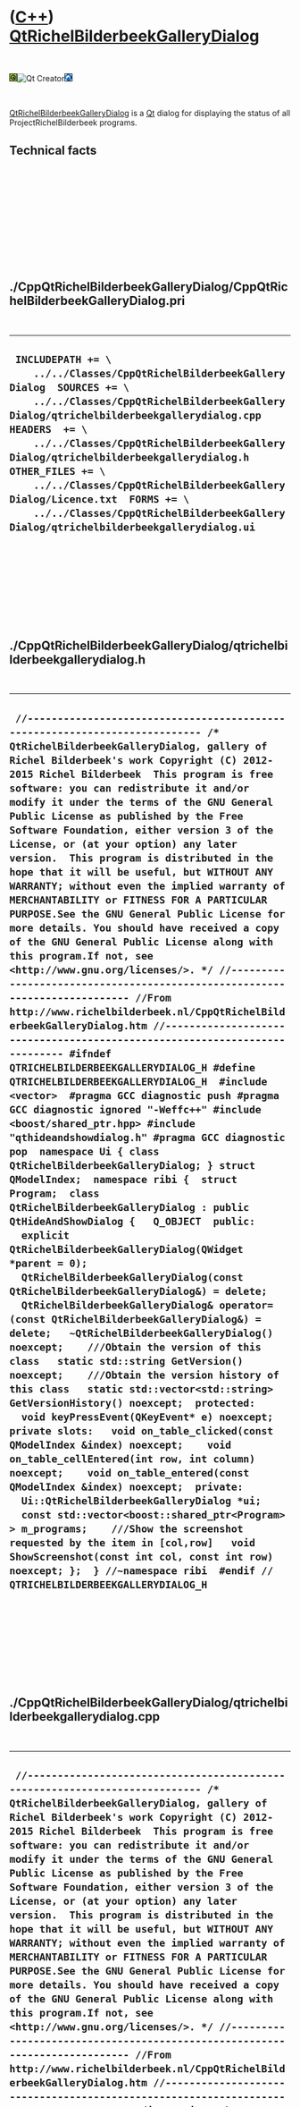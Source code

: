 



 

 

 

 

 

([C++](Cpp.htm)) [QtRichelBilderbeekGalleryDialog](CppQtRichelBilderbeekGalleryDialog.htm)
==========================================================================================

 

![Qt](PicQt.png)![Qt
Creator](PicQtCreator.png)![Lubuntu](PicLubuntu.png)

 

[QtRichelBilderbeekGalleryDialog](CppQtRichelBilderbeekGalleryDialog.htm)
is a [Qt](CppQt.htm) dialog for displaying the status of all
ProjectRichelBilderbeek programs.

Technical facts
---------------

 

 

 

 

 

 

./CppQtRichelBilderbeekGalleryDialog/CppQtRichelBilderbeekGalleryDialog.pri
---------------------------------------------------------------------------

 

  ------------------------------------------------------------------------------------------------------------------------------------------------------------------------------------------------------------------------------------------------------------------------------------------------------------------------------------------------------------------------------------------------------------------------------------------------------------------------------
  ` INCLUDEPATH += \     ../../Classes/CppQtRichelBilderbeekGalleryDialog  SOURCES += \     ../../Classes/CppQtRichelBilderbeekGalleryDialog/qtrichelbilderbeekgallerydialog.cpp  HEADERS  += \     ../../Classes/CppQtRichelBilderbeekGalleryDialog/qtrichelbilderbeekgallerydialog.h  OTHER_FILES += \     ../../Classes/CppQtRichelBilderbeekGalleryDialog/Licence.txt  FORMS += \     ../../Classes/CppQtRichelBilderbeekGalleryDialog/qtrichelbilderbeekgallerydialog.ui`
  ------------------------------------------------------------------------------------------------------------------------------------------------------------------------------------------------------------------------------------------------------------------------------------------------------------------------------------------------------------------------------------------------------------------------------------------------------------------------------

 

 

 

 

 

./CppQtRichelBilderbeekGalleryDialog/qtrichelbilderbeekgallerydialog.h
----------------------------------------------------------------------

 

  ----------------------------------------------------------------------------------------------------------------------------------------------------------------------------------------------------------------------------------------------------------------------------------------------------------------------------------------------------------------------------------------------------------------------------------------------------------------------------------------------------------------------------------------------------------------------------------------------------------------------------------------------------------------------------------------------------------------------------------------------------------------------------------------------------------------------------------------------------------------------------------------------------------------------------------------------------------------------------------------------------------------------------------------------------------------------------------------------------------------------------------------------------------------------------------------------------------------------------------------------------------------------------------------------------------------------------------------------------------------------------------------------------------------------------------------------------------------------------------------------------------------------------------------------------------------------------------------------------------------------------------------------------------------------------------------------------------------------------------------------------------------------------------------------------------------------------------------------------------------------------------------------------------------------------------------------------------------------------------------------------------------------------------------------------------------------------------------------------------------------------------------------------------------------------------------------------------------------------------------------------------------------------------------------------------------------------------------------------------------------------------------------------------------------------------------------------------------------------------------------------------------------------------------------------------------------------------------------------------------------------------------------------------
  ` //--------------------------------------------------------------------------- /* QtRichelBilderbeekGalleryDialog, gallery of Richel Bilderbeek's work Copyright (C) 2012-2015 Richel Bilderbeek  This program is free software: you can redistribute it and/or modify it under the terms of the GNU General Public License as published by the Free Software Foundation, either version 3 of the License, or (at your option) any later version.  This program is distributed in the hope that it will be useful, but WITHOUT ANY WARRANTY; without even the implied warranty of MERCHANTABILITY or FITNESS FOR A PARTICULAR PURPOSE.See the GNU General Public License for more details. You should have received a copy of the GNU General Public License along with this program.If not, see <http://www.gnu.org/licenses/>. */ //--------------------------------------------------------------------------- //From http://www.richelbilderbeek.nl/CppQtRichelBilderbeekGalleryDialog.htm //--------------------------------------------------------------------------- #ifndef QTRICHELBILDERBEEKGALLERYDIALOG_H #define QTRICHELBILDERBEEKGALLERYDIALOG_H  #include <vector>  #pragma GCC diagnostic push #pragma GCC diagnostic ignored "-Weffc++" #include <boost/shared_ptr.hpp> #include "qthideandshowdialog.h" #pragma GCC diagnostic pop  namespace Ui { class QtRichelBilderbeekGalleryDialog; } struct QModelIndex;  namespace ribi {  struct Program;  class QtRichelBilderbeekGalleryDialog : public QtHideAndShowDialog {   Q_OBJECT  public:   explicit QtRichelBilderbeekGalleryDialog(QWidget *parent = 0);   QtRichelBilderbeekGalleryDialog(const QtRichelBilderbeekGalleryDialog&) = delete;   QtRichelBilderbeekGalleryDialog& operator=(const QtRichelBilderbeekGalleryDialog&) = delete;   ~QtRichelBilderbeekGalleryDialog() noexcept;    ///Obtain the version of this class   static std::string GetVersion() noexcept;    ///Obtain the version history of this class   static std::vector<std::string> GetVersionHistory() noexcept;  protected:   void keyPressEvent(QKeyEvent* e) noexcept;   private slots:   void on_table_clicked(const QModelIndex &index) noexcept;    void on_table_cellEntered(int row, int column) noexcept;    void on_table_entered(const QModelIndex &index) noexcept;  private:   Ui::QtRichelBilderbeekGalleryDialog *ui;   const std::vector<boost::shared_ptr<Program> > m_programs;    ///Show the screenshot requested by the item in [col,row]   void ShowScreenshot(const int col, const int row) noexcept; };  } //~namespace ribi  #endif // QTRICHELBILDERBEEKGALLERYDIALOG_H`
  ----------------------------------------------------------------------------------------------------------------------------------------------------------------------------------------------------------------------------------------------------------------------------------------------------------------------------------------------------------------------------------------------------------------------------------------------------------------------------------------------------------------------------------------------------------------------------------------------------------------------------------------------------------------------------------------------------------------------------------------------------------------------------------------------------------------------------------------------------------------------------------------------------------------------------------------------------------------------------------------------------------------------------------------------------------------------------------------------------------------------------------------------------------------------------------------------------------------------------------------------------------------------------------------------------------------------------------------------------------------------------------------------------------------------------------------------------------------------------------------------------------------------------------------------------------------------------------------------------------------------------------------------------------------------------------------------------------------------------------------------------------------------------------------------------------------------------------------------------------------------------------------------------------------------------------------------------------------------------------------------------------------------------------------------------------------------------------------------------------------------------------------------------------------------------------------------------------------------------------------------------------------------------------------------------------------------------------------------------------------------------------------------------------------------------------------------------------------------------------------------------------------------------------------------------------------------------------------------------------------------------------------------------------

 

 

 

 

 

./CppQtRichelBilderbeekGalleryDialog/qtrichelbilderbeekgallerydialog.cpp
------------------------------------------------------------------------

 

  -------------------------------------------------------------------------------------------------------------------------------------------------------------------------------------------------------------------------------------------------------------------------------------------------------------------------------------------------------------------------------------------------------------------------------------------------------------------------------------------------------------------------------------------------------------------------------------------------------------------------------------------------------------------------------------------------------------------------------------------------------------------------------------------------------------------------------------------------------------------------------------------------------------------------------------------------------------------------------------------------------------------------------------------------------------------------------------------------------------------------------------------------------------------------------------------------------------------------------------------------------------------------------------------------------------------------------------------------------------------------------------------------------------------------------------------------------------------------------------------------------------------------------------------------------------------------------------------------------------------------------------------------------------------------------------------------------------------------------------------------------------------------------------------------------------------------------------------------------------------------------------------------------------------------------------------------------------------------------------------------------------------------------------------------------------------------------------------------------------------------------------------------------------------------------------------------------------------------------------------------------------------------------------------------------------------------------------------------------------------------------------------------------------------------------------------------------------------------------------------------------------------------------------------------------------------------------------------------------------------------------------------------------------------------------------------------------------------------------------------------------------------------------------------------------------------------------------------------------------------------------------------------------------------------------------------------------------------------------------------------------------------------------------------------------------------------------------------------------------------------------------------------------------------------------------------------------------------------------------------------------------------------------------------------------------------------------------------------------------------------------------------------------------------------------------------------------------------------------------------------------------------------------------------------------------------------------------------------------------------------------------------------------------------------------------------------------------------------------------------------------------------------------------------------------------------------------------------------------------------------------------------------------------------------------------------------------------------------------------------------------------------------------------------------------------------------------------------------------------------------------------------------------------------------------------------------------------------------------------------------------------------------------------------------------------------------------------------------------------------------------------------------------------------------------------------------------------------------------------------------------------------------------------------------------------------------------------------------------------------------------------------------------------------------------------------------------------------------------------------------------------------------------------------------------------------------------------------------------------------------------------------------------------------------------------------------------------------------------------------------------------------------------------------------------------------------------------------------------------------------------------------------------------------------------------------------------------------------------------------------------------------------------------------------------------------------------------------------------------------------------------------------------------------------------------------------------------------------------------------------------------------------------------------------------------------------------------------------------------------------------------------------------------------------------------------------------------------------------------------------------------------------------------------------------------------------------------------------------------------------------------------------------------------------------------------------------------------------------------------------------------------------------------------------------------------------------------------------------------------------------------------------------------------------------------------------------------------------------------------------------------------------------------------------------------------------------------------------------------------------------------------------------------------------------------------------------------------------------------------------------------------------------------------------------------------------------------------------------------------------------------------------------------------------------------------------------------------------------------------------------------------------------------------------------------------------------------------------------------------------------------------------------------------------------------------------------------------------------------------------------------------------------------------------------------------------------------------------------------------------------------------------------------------------------------------------------------------------------------------------------------------------------------------------------------------------------------------------------------------------------------------------------------------------------------------------------------------------------------------------
  ` //--------------------------------------------------------------------------- /* QtRichelBilderbeekGalleryDialog, gallery of Richel Bilderbeek's work Copyright (C) 2012-2015 Richel Bilderbeek  This program is free software: you can redistribute it and/or modify it under the terms of the GNU General Public License as published by the Free Software Foundation, either version 3 of the License, or (at your option) any later version.  This program is distributed in the hope that it will be useful, but WITHOUT ANY WARRANTY; without even the implied warranty of MERCHANTABILITY or FITNESS FOR A PARTICULAR PURPOSE.See the GNU General Public License for more details. You should have received a copy of the GNU General Public License along with this program.If not, see <http://www.gnu.org/licenses/>. */ //--------------------------------------------------------------------------- //From http://www.richelbilderbeek.nl/CppQtRichelBilderbeekGalleryDialog.htm //--------------------------------------------------------------------------- #pragma GCC diagnostic push #pragma GCC diagnostic ignored "-Weffc++" #include "qtrichelbilderbeekgallerydialog.h"  #include <cassert>  #include <QDesktopWidget> #include <QIcon> #include <QKeyEvent> #include <QMouseEvent>  #include <boost/shared_ptr.hpp>  #include "qtrichelbilderbeekgalleryresources.h" #include "richelbilderbeekprogram.h" #include "richelbilderbeekprogramstatus.h" #include "trace.h" #include "ui_qtrichelbilderbeekgallerydialog.h"  #pragma GCC diagnostic pop  struct QtGalleryItem : public QTableWidgetItem {    QtGalleryItem(const QIcon &icon, const QString &text)     : QTableWidgetItem(icon,text)   {     this->setFlags(Qt::ItemIsEnabled | Qt::ItemIsSelectable);   }   QtGalleryItem(const QString &text)     : QTableWidgetItem(text)   {     this->setFlags(Qt::ItemIsEnabled | Qt::ItemIsSelectable);   }   protected:   };   ribi::QtRichelBilderbeekGalleryDialog::QtRichelBilderbeekGalleryDialog(QWidget *parent) :   QtHideAndShowDialog(parent),   ui(new Ui::QtRichelBilderbeekGalleryDialog),   m_programs(Program::GetAllPrograms()) {   ui->setupUi(this);    QtResources r;   const int n = static_cast<int>(m_programs.size());   ui->table->setColumnCount(5);   ui->table->setRowCount(n + 1);   {     QtGalleryItem * const item = new QtGalleryItem(QIcon(r.GetCl().c_str()),QString());     item->setToolTip("Command line");     ui->table->setItem(0,1,item);   }   {     QtGalleryItem * const item = new QtGalleryItem(QIcon(r.GetWindows().c_str()),QString());     item->setToolTip("Windows-only desktop ");     ui->table->setItem(0,2,item);   }   {     QtGalleryItem * const item = new QtGalleryItem(QIcon(r.GetDesktop().c_str()),QString());     item->setToolTip("Desktop");     ui->table->setItem(0,3,item);   }   {     QtGalleryItem * const item = new QtGalleryItem(QIcon(r.GetWeb().c_str()),QString());     item->setToolTip("Web application");     ui->table->setItem(0,4,item);   }    for (int row=0; row!=n; ++row)   {     {       QtGalleryItem * const item = new QtGalleryItem(m_programs[row]->GetName().c_str());       ui->table->setItem(row+1,0,item);     }     for (int col=0; col!=4; ++col)     {       ProgramStatus p =  ProgramStatus::unk;       switch (col)       {         case 0: p = m_programs[row]->GetStatusConsole(); break;         case 1: p = m_programs[row]->GetStatusDesktopWindowsOnly(); break;         case 2: p = m_programs[row]->GetStatusDesktop(); break;         case 3: p = m_programs[row]->GetStatusWebApplication(); break;       }       std::string s;       switch (p)       {         case ProgramStatus::yes: s = r.GetGreen(); break;         case ProgramStatus::no: s = r.GetRed(); break;         case ProgramStatus::nvr: s = r.GetBlack(); break;         case ProgramStatus::n_a: s = r.GetBlack(); break;         case ProgramStatus::wip: s = r.GetYellow(); break;         case ProgramStatus::tbd: s = r.GetOrange(); break;         case ProgramStatus::unk: s = r.GetBlack(); break;       }       {         QtGalleryItem * const item = new QtGalleryItem(QIcon(s.c_str()),QString());         item->setToolTip(ProgramStatusToStr(p).c_str());         ui->table->setItem(row+1,col+1,item);       }     }   }    //Set all row heights   {     const int n_rows = ui->table->rowCount();     const int row_height = 18;     for (int i=0; i!=n_rows; ++i)     {       ui->table->setRowHeight(i,row_height);     }   }   //Set all column widths   {     const int n_cols = ui->table->columnCount();     const int col_width = 18;     const int first_col_width = 200;     ui->table->setColumnWidth(0,first_col_width);     for (int i=1; i!=n_cols; ++i)     {       ui->table->setColumnWidth(i,col_width);     }     ui->table->setMaximumWidth(first_col_width + (n_cols * col_width));     ui->table->setMinimumWidth(first_col_width + (n_cols * col_width));   }     {     //Put the maximized dialog in the screen center     const QRect screen = QApplication::desktop()->screenGeometry();     const int width = screen.width() - 64;     const int height = screen.height() - 128;     this->setGeometry(0,0,width,height);     this->move( screen.center() - this->rect().center() );     this->setMaximumHeight(height);     this->setMaximumWidth(width);   } }  ribi::QtRichelBilderbeekGalleryDialog::~QtRichelBilderbeekGalleryDialog() noexcept {   delete ui; }  std::string ribi::QtRichelBilderbeekGalleryDialog::GetVersion() noexcept {   return "1.1"; }  std::vector<std::string> ribi::QtRichelBilderbeekGalleryDialog::GetVersionHistory() noexcept {   std::vector<std::string> v;   v.push_back("2012-02-19: version 1.0: initial version of QtAboutDialog");   v.push_back("2012-12-25: version 1.1: inherits from QtHideAndShowDialog, added keyPressEvent");   return v; }  void ribi::QtRichelBilderbeekGalleryDialog::keyPressEvent(QKeyEvent* e) noexcept {   if (e->key()  == Qt::Key_Escape) close(); }  void ribi::QtRichelBilderbeekGalleryDialog::on_table_clicked(const QModelIndex &index) noexcept {   const int row = index.row();   if (row - 1 < 0 || row - 1 >= static_cast<int>(m_programs.size())) return;    const int col = index.column();   ShowScreenshot(col,row); }  void ribi::QtRichelBilderbeekGalleryDialog::on_table_cellEntered(int row, int column) noexcept {   ShowScreenshot(column,row); }  void ribi::QtRichelBilderbeekGalleryDialog::ShowScreenshot(const int col, const int row) noexcept {   const boost::shared_ptr<Program>& p = m_programs[row - 1];   std::string filename;   switch (col)   {     case 0: break;     case 1: filename = p->GetFilenameConsole(); break;     case 2: filename = p->GetFilenameDesktopWindowsOnly(); break;     case 3: filename = p->GetFilenameDesktop(); break;     case 4: filename = p->GetFilenameWeb(); break;   }   ui->image->setPixmap(QPixmap(filename.c_str()));    //Put the dialog in the screen center   const QRect screen = QApplication::desktop()->screenGeometry();   this->move( screen.center() - this->rect().center() ); }  void ribi::QtRichelBilderbeekGalleryDialog::on_table_entered(const QModelIndex &index) noexcept {   const int row = index.row();   if (row - 1 < 0 || row - 1 >= static_cast<int>(m_programs.size())) return;   const int col = index.column();   ShowScreenshot(col,row); }`
  -------------------------------------------------------------------------------------------------------------------------------------------------------------------------------------------------------------------------------------------------------------------------------------------------------------------------------------------------------------------------------------------------------------------------------------------------------------------------------------------------------------------------------------------------------------------------------------------------------------------------------------------------------------------------------------------------------------------------------------------------------------------------------------------------------------------------------------------------------------------------------------------------------------------------------------------------------------------------------------------------------------------------------------------------------------------------------------------------------------------------------------------------------------------------------------------------------------------------------------------------------------------------------------------------------------------------------------------------------------------------------------------------------------------------------------------------------------------------------------------------------------------------------------------------------------------------------------------------------------------------------------------------------------------------------------------------------------------------------------------------------------------------------------------------------------------------------------------------------------------------------------------------------------------------------------------------------------------------------------------------------------------------------------------------------------------------------------------------------------------------------------------------------------------------------------------------------------------------------------------------------------------------------------------------------------------------------------------------------------------------------------------------------------------------------------------------------------------------------------------------------------------------------------------------------------------------------------------------------------------------------------------------------------------------------------------------------------------------------------------------------------------------------------------------------------------------------------------------------------------------------------------------------------------------------------------------------------------------------------------------------------------------------------------------------------------------------------------------------------------------------------------------------------------------------------------------------------------------------------------------------------------------------------------------------------------------------------------------------------------------------------------------------------------------------------------------------------------------------------------------------------------------------------------------------------------------------------------------------------------------------------------------------------------------------------------------------------------------------------------------------------------------------------------------------------------------------------------------------------------------------------------------------------------------------------------------------------------------------------------------------------------------------------------------------------------------------------------------------------------------------------------------------------------------------------------------------------------------------------------------------------------------------------------------------------------------------------------------------------------------------------------------------------------------------------------------------------------------------------------------------------------------------------------------------------------------------------------------------------------------------------------------------------------------------------------------------------------------------------------------------------------------------------------------------------------------------------------------------------------------------------------------------------------------------------------------------------------------------------------------------------------------------------------------------------------------------------------------------------------------------------------------------------------------------------------------------------------------------------------------------------------------------------------------------------------------------------------------------------------------------------------------------------------------------------------------------------------------------------------------------------------------------------------------------------------------------------------------------------------------------------------------------------------------------------------------------------------------------------------------------------------------------------------------------------------------------------------------------------------------------------------------------------------------------------------------------------------------------------------------------------------------------------------------------------------------------------------------------------------------------------------------------------------------------------------------------------------------------------------------------------------------------------------------------------------------------------------------------------------------------------------------------------------------------------------------------------------------------------------------------------------------------------------------------------------------------------------------------------------------------------------------------------------------------------------------------------------------------------------------------------------------------------------------------------------------------------------------------------------------------------------------------------------------------------------------------------------------------------------------------------------------------------------------------------------------------------------------------------------------------------------------------------------------------------------------------------------------------------------------------------------------------------------------------------------------------------------------------------------------------------------------------------------------------------------------------------------------------------------------

 

 

 

 

 





 

[![Valid XHTML 1.0 Strict](valid-xhtml10.png){width="88"
height="31"}](http://validator.w3.org/check?uri=referer)

This page has been created by the [tool](Tools.htm)
[CodeToHtml](ToolCodeToHtml.htm)
